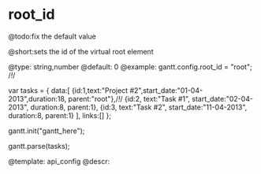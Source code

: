 root_id
=============

@todo:fix the default value

@short:sets the id of the virtual root element
	

@type: string,number
@default: 0
@example:
gantt.config.root_id = "root"; /*!*/

var tasks =  {
    data:[
        {id:1,text:"Project #2",start_date:"01-04-2013",duration:18, parent:"root"},/*!*/
        {id:2, text:"Task #1", 	  start_date:"02-04-2013", duration:8, parent:1},
        {id:3, text:"Task #2",    start_date:"11-04-2013", duration:8, parent:1}
    ],
    links:[]
};

gantt.init("gantt_here");

gantt.parse(tasks);


@template:	api_config
@descr:


